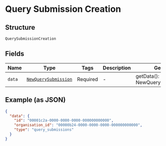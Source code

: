 
# Query Submission Creation

## Structure

`QuerySubmissionCreation`

## Fields

| Name | Type | Tags | Description | Getter | Setter |
|  --- | --- | --- | --- | --- | --- |
| `data` | [`NewQuerySubmission`](../../doc/models/new-query-submission.md) | Required | - | getData(): NewQuerySubmission | setData(NewQuerySubmission data): void |

## Example (as JSON)

```json
{
  "data": {
    "id": "00001c2a-0000-0000-0000-000000000000",
    "organisation_id": "00000b24-0000-0000-0000-000000000000",
    "type": "query_submissions"
  }
}
```

